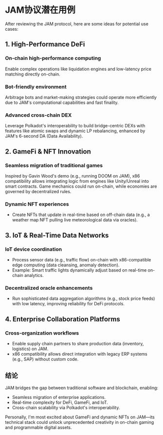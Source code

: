 # JAM协议潜在用例

After reviewing the JAM protocol, here are some ideas for potential use cases:

## 1. High-Performance DeFi

### On-chain high-performance computing
Enable complex operations like liquidation engines and low-latency price matching directly on-chain.

### Bot-friendly environment
Arbitrage bots and market-making strategies could operate more efficiently due to JAM's computational capabilities and fast finality.

### Advanced cross-chain DEX
Leverage Polkadot's interoperability to build bridge-centric DEXs with features like atomic swaps and dynamic LP rebalancing, enhanced by JAM's 6-second DA (Data Availability).

## 2. GameFi & NFT Innovation

### Seamless migration of traditional games
Inspired by Gavin Wood's demo (e.g., running DOOM on JAM), x86 compatibility allows integrating logic from engines like Unity/Unreal into smart contracts. Game mechanics could run on-chain, while economies are governed by decentralized rules.

### Dynamic NFT experiences
- Create NFTs that update in real-time based on off-chain data (e.g., a weather map NFT pulling live meteorological data via oracles).

## 3. IoT & Real-Time Data Networks

### IoT device coordination
- Process sensor data (e.g., traffic flow) on-chain with x86-compatible edge computing (data cleansing, anomaly detection).
- Example: Smart traffic lights dynamically adjust based on real-time on-chain analytics.

### Decentralized oracle enhancements
- Run sophisticated data aggregation algorithms (e.g., stock price feeds) with low latency, improving reliability for DeFi protocols.

## 4. Enterprise Collaboration Platforms

### Cross-organization workflows
- Enable supply chain partners to share production data (inventory, logistics) on JAM.
- x86 compatibility allows direct integration with legacy ERP systems (e.g., SAP) without custom code.

## 结论

JAM bridges the gap between traditional software and blockchain, enabling:

- Seamless migration of enterprise applications.
- Real-time complexity for DeFi, GameFi, and IoT.
- Cross-chain scalability via Polkadot's interoperability.

Personally, I'm most excited about GameFi and dynamic NFTs on JAM—its technical stack could unlock unprecedented creativity in on-chain gaming and programmable digital assets.
